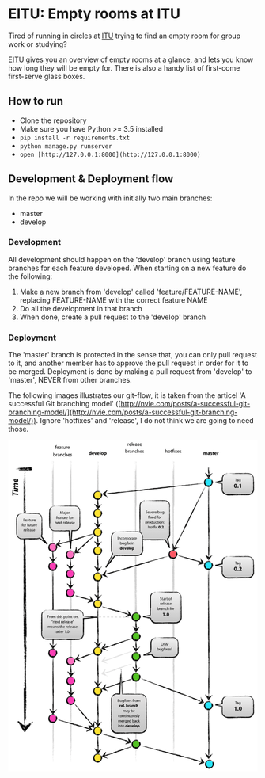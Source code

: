 # EITU: Empty rooms at ITU

Tired of running in circles at [ITU](https://itu.dk/) trying to find an empty room for group work or studying?

[EITU](https://eitu.dk) gives you an overview of empty rooms at a glance, and lets you know how long they will be empty for. There is also a handy list of first-come first-serve glass boxes.

## How to run

- Clone the repository
- Make sure you have Python >= 3.5 installed
- `pip install -r requirements.txt`
- `python manage.py runserver`
- `open [http://127.0.0.1:8000](http://127.0.0.1:8000)`


## Development & Deployment flow

In the repo we will be working with initially two main branches:
- master
- develop

### Development
All development should happen on the 'develop' branch using feature branches for each feature developed.
When starting on a new feature do the following:

1. Make a new branch from 'develop' called 'feature/FEATURE-NAME', replacing FEATURE-NAME with the correct feature NAME
2. Do all the development in that branch
3. When done, create a pull request to the 'develop' branch


### Deployment
The 'master' branch is protected in the sense that, you can only pull request to it, and another member has to approve the pull request in order for it to be merged.
Deployment is done by making a pull request from 'develop' to 'master', NEVER from other branches.

The following images illustrates our git-flow, it is taken from the articel 'A successful Git branching model' ([http://nvie.com/posts/a-successful-git-branching-model/](http://nvie.com/posts/a-successful-git-branching-model/)).
Ignore 'hotfixes' and 'release', I do not think we are going to need those.

![Git-flow Illustration](img/git-model@2x.png)
